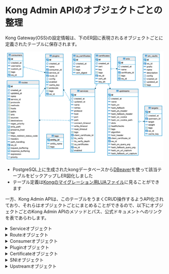 # Kong Admin APIのオブジェクトごとの整理
Kong Gateway(OSS)の設定情報は、下のER図に表現されるオブジェクトごとに定義されたテーブルに保存されます。

![ER図](./kongconfig.png)

* PostgreSQL上に生成されたkongデータベースから[DBeaver](https://dbeaver.io/)を使って該当テーブルをピックアップしER図化しました
* テーブル定義は[Kongのマイグレーション用LUAファイル](https://github.com/Kong/kong/blob/master/kong/db/migrations/core/000_base.lua)に見ることができます

一方、Kong Admin APIは、このテーブルをうまくCRUD操作するようAPI化されており、それらはオブジェクトごとにまとめることができるので、以下にオブジェクトごとのKong Admin APIのメソッドとパス、公式ドキュメントへのリンクを表であらわします。

<details><summary>Serviceオブジェクト</summary><div>

|Name|Method|Path|
|:-|:-|:-|
|[1-1_list-all-services](https://docs.konghq.com/gateway/3.0.x/admin-api/#list-all-services)|GET|/services|
|[1-2_create-service](https://docs.konghq.com/gateway/3.0.x/admin-api/#create-service)|POST|/services|
|[1-3_retrieve-service](https://docs.konghq.com/gateway/3.0.x/admin-api/#retrieve-service-1)|GET|/services/{service name or id}|
|[1-4_create-or-update-service](https://docs.konghq.com/gateway/3.0.x/admin-api/#create-or-update-service)|PUT|/services/{service name or id}|
|[1-5_update-service](https://docs.konghq.com/gateway/3.0.x/admin-api/#update-service-1)|PATCH|/services/{service name or id}|
|[1-6_delete-service](https://docs.konghq.com/gateway/3.0.x/admin-api/#delete-service-1)|DELETE|/services/{service name or id}|
|[1-7_list-services-associated-to-a-specific-certificate](https://docs.konghq.com/gateway/3.0.x/admin-api/#list-services-associated-to-a-specific-certificate)|GET|/certificates/{certificate name or id}/services|
|[1-8_create-service-associated-to-a-specific-certificate](https://docs.konghq.com/gateway/3.0.x/admin-api/#create-service-associated-to-a-specific-certificate)|POST|/certificates/{certificate name or id}/services|
|[1-9_retrieve-service-associated-to-a-specific-certificate](https://docs.konghq.com/gateway/3.0.x/admin-api/#retrieve-service-associated-to-a-specific-certificate)|GET|/certificates/{certificate id}/services/{service name or id}|
|[1-10_create-or-update-service-associated-to-a-specific-certificate](https://docs.konghq.com/gateway/3.0.x/admin-api/#create-or-update-service-associated-to-a-specific-certificate)|PUT|/certificates/{certificate id}/services/{service name or id}|
|[1-11_update-service-associated-to-a-specific-certificate](https://docs.konghq.com/gateway/3.0.x/admin-api/#update-service-associated-to-a-specific-certificate)|PATCH|/certificates/{certificate id}/services/{service name or id}|
|[1-12_delete-service-associated-to-a-specific-certificate](https://docs.konghq.com/gateway/3.0.x/admin-api/#delete-service-associated-to-a-specific-certificate)|DELETE|/certificates/{certificate id}/services/{service name or id}|
|[1-13_update-service-associated-to-a-specific-route](https://docs.konghq.com/gateway/3.0.x/admin-api/#update-service-associated-to-a-specific-route)|GET|/routes/{route name or id}/service|
|[1-14_retrieve-service-associated-to-a-specific-route](https://docs.konghq.com/gateway/3.0.x/admin-api/#retrieve-service-associated-to-a-specific-route)|PUT|/routes/{route name or id}/service|
|[1-15_create-or-update-service-associated-to-a-specific-route](https://docs.konghq.com/gateway/latest/admin-api/#create-or-update-service-associated-to-a-specific-route)|PATCH|/routes/{route name or id}/service|
|[1-16_retrieve-service-associated-to-a-specific-plugin](https://docs.konghq.com/gateway/3.0.x/admin-api/#retrieve-service-associated-to-a-specific-plugin)|GET|/plugins/{plugin id}/service|
|[1-17_create-or-update-service-associated-to-a-specific-plugin](https://docs.konghq.com/gateway/3.0.x/admin-api/#create-or-update-service-associated-to-a-specific-plugin)|PUT|/plugins/{plugin id}/service|
|[1-18_update-service-associated-to-a-specific-plugin](https://docs.konghq.com/gateway/3.0.x/admin-api/#update-service-associated-to-a-specific-plugin)|PATCH|/plugins/{plugin id}/service|
</div>
</details>

<details><summary>Routeオブジェクト</summary><div>

|Name|Method|Path|
|:-|:-|:-|
|[2-1_list-all-routes](https://docs.konghq.com/gateway/3.0.x/admin-api/#list-all-routes)|GET|/routes|
|[2-2_create-route](https://docs.konghq.com/gateway/3.0.x/admin-api/#create-route)|POST|/routes|
|[2-3_retrieve-route](https://docs.konghq.com/gateway/3.0.x/admin-api/#retrieve-route-1)|GET|/routes/{route name or id}|
|[2-4_create-or-update-route](https://docs.konghq.com/gateway/3.0.x/admin-api/#create-or-update-route)|PUT|/routes/{route name or id}|
|[2-5_update-route](https://docs.konghq.com/gateway/3.0.x/admin-api/#update-route-1)|PATCH|/routes/{route name or id}|
|[2-6_delete-route](https://docs.konghq.com/gateway/3.0.x/admin-api/#delete-route-1)|DELETE|/routes/{route name or id}|
|[2-7_list-routes-associated-to-a-specific-service](https://docs.konghq.com/gateway/3.0.x/admin-api/#list-routes-associated-to-a-specific-service)|GET|/services/{service name or id}/routes|
|[2-8_create-route-associated-to-a-specific-service](https://docs.konghq.com/gateway/3.0.x/admin-api/#create-route-associated-to-a-specific-service)|POST|/services/{service name or id}/routes|
|[2-9_retrieve-route-associated-to-a-specific-service](https://docs.konghq.com/gateway/3.0.x/admin-api/#retrieve-route-associated-to-a-specific-service)|GET|/services/{service name or id}/routes/{route name or id}|
|[2-10_create-or-update-route-associated-to-a-specific-service](https://docs.konghq.com/gateway/3.0.x/admin-api/#create-or-update-route-associated-to-a-specific-service)|PUT|/services/{service name or id}/routes/{route name or id}|
|[2-11_update-route-associated-to-a-specific-service](https://docs.konghq.com/gateway/3.0.x/admin-api/#update-route-associated-to-a-specific-service)|PATCH|/services/{service name or id}/routes/{route name or id}|
|[2-12_delete-route-associated-to-a-specific-service](https://docs.konghq.com/gateway/3.0.x/admin-api/#delete-route-associated-to-a-specific-service)|DELETE|/services/{service name or id}/routes/{route name or id}|
|[2-13_retrieve-route-associated-to-a-specific-plugin](https://docs.konghq.com/gateway/3.0.x/admin-api/#retrieve-route-associated-to-a-specific-plugin)|GET|/plugins/{plugin id}/route|
|[2-14_create-or-update-route-associated-to-a-specific-plugin](https://docs.konghq.com/gateway/3.0.x/admin-api/#create-or-update-route-associated-to-a-specific-plugin)|PUT|/plugins/{plugin id}/route|
|[2-15_update-route-associated-to-a-specific-plugin](https://docs.konghq.com/gateway/3.0.x/admin-api/#update-route-associated-to-a-specific-plugin)|PATCH|/plugins/{plugin id}/route|
</div>
</details>

<details><summary>Consumerオブジェクト</summary><div>

|Name|Method|Path|
|:-|:-|:-|
|[3-1_list-all-consumers](https://docs.konghq.com/gateway/3.0.x/admin-api/#list-all-consumers)|GET|/consumers|
|[3-2_create-consumer](https://docs.konghq.com/gateway/3.0.x/admin-api/#create-consumer)|POST|/consumers|
|[3-3_retrieve-consumer](https://docs.konghq.com/gateway/3.0.x/admin-api/#retrieve-consumer-1)|GET|/consumers/{consumer username or id}|
|[3-4_create-or-update-consumer](https://docs.konghq.com/gateway/3.0.x/admin-api/#create-or-update-consumer)|PUT|/consumers/{consumer username or id}|
|[3-5_update-consumer](https://docs.konghq.com/gateway/3.0.x/admin-api/#update-consumer-1)|PATCH|/consumers/{consumer username or id}|
|[3-6_delete-consumer](https://docs.konghq.com/gateway/3.0.x/admin-api/#delete-consumer-1)|DELETE|/consumers/{consumer username or id}|
|[3-7_retrieve-consumer-associated-to-a-specific-plugin](https://docs.konghq.com/gateway/3.0.x/admin-api/#retrieve-consumer-associated-to-a-specific-plugin)|GET|/plugins/{plugin id}/consumer|
|[3-8_create-or-update-consumer-associated-to-a-specific-plugin](https://docs.konghq.com/gateway/3.0.x/admin-api/#create-or-update-consumer-associated-to-a-specific-plugin)|PUT|/plugins/{plugin id}/consumer|
|[3-9_update-consumer-associated-to-a-specific-plugin](https://docs.konghq.com/gateway/3.0.x/admin-api/#update-consumer-associated-to-a-specific-plugin)|PATCH|/plugins/{plugin id}/consumer|
</div>
</details>

<details><summary>Pluginオブジェクト</summary><div>

|Name|Method|Path|
|:-|:-|:-|
|[4-1_list-all-plugins](https://docs.konghq.com/gateway/3.0.x/admin-api/#list-all-plugins)|GET|/plugins|
|[4-2_create-plugin](https://docs.konghq.com/gateway/3.0.x/admin-api/#create-plugin)|POST|/plugins|
|[4-3_retrieve-plugin](https://docs.konghq.com/gateway/3.0.x/admin-api/#retrieve-plugin-1)|GET|/plugins/{plugin id}|
|[4-4_create-or-update-plugin](https://docs.konghq.com/gateway/3.0.x/admin-api/#create-or-update-plugin)|PUT|/plugins/{plugin id}|
|[4-5_update-plugin](https://docs.konghq.com/gateway/3.0.x/admin-api/#update-plugin-1)|PATCH|/plugins/{plugin id}|
|[4-6_delete-plugin](https://docs.konghq.com/gateway/3.0.x/admin-api/#delete-plugin-1)|DELETE|/plugins/{plugin id}|
|[4-7_list-plugins-associated-to-a-specific-service](https://docs.konghq.com/gateway/3.0.x/admin-api/#list-plugins-associated-to-a-specific-service)|GET|/services/{service name or id}/plugins|
|[4-8_create-plugin-associated-to-a-specific-service](https://docs.konghq.com/gateway/3.0.x/admin-api/#create-plugin-associated-to-a-specific-service)|POST|/services/{service name or id}/plugins|
|[4-9_retrieve-plugin-associated-to-a-specific-service](https://docs.konghq.com/gateway/3.0.x/admin-api/#retrieve-plugin-associated-to-a-specific-service)|GET|/services/{service name or id}/plugins/{plugin id}|
|[4-10_create-or-update-plugin-associated-to-a-specific-service](https://docs.konghq.com/gateway/3.0.x/admin-api/#create-or-update-plugin-associated-to-a-specific-service)|PUT|/services/{service name or id}/plugins/{plugin id}|
|[4-11_update-plugin-associated-to-a-specific-service](https://docs.konghq.com/gateway/3.0.x/admin-api/#update-plugin-associated-to-a-specific-service)|PATCH|/services/{service name or id}/plugins/{plugin id}|
|[4-12_delete-plugin-associated-to-a-specific-service](https://docs.konghq.com/gateway/3.0.x/admin-api/#delete-plugin-associated-to-a-specific-service)|DELETE|/services/{service name or id}/plugins/{plugin id}|
|[4-13_list-plugins-associated-to-a-specific-route](https://docs.konghq.com/gateway/3.0.x/admin-api/#list-plugins-associated-to-a-specific-route)|GET|/routes/{route name or id}/plugins|
|[4-14_create-plugin-associated-to-a-specific-route](https://docs.konghq.com/gateway/3.0.x/admin-api/#create-plugin-associated-to-a-specific-route)|POST|/routes/{route name or id}/plugins|
|[4-15_retrieve-plugin-associated-to-a-specific-route](https://docs.konghq.com/gateway/3.0.x/admin-api/#retrieve-plugin-associated-to-a-specific-route)|GET|/routes/{route name or id}/plugins/{plugin id}|
|[4-16_create-or-update-plugin-associated-to-a-specific-route](https://docs.konghq.com/gateway/3.0.x/admin-api/#create-or-update-plugin-associated-to-a-specific-route)|PUT|/routes/{route name or id}/plugins/{plugin id}|
|[4-17_update-plugin-associated-to-a-specific-route](https://docs.konghq.com/gateway/3.0.x/admin-api/#update-plugin-associated-to-a-specific-route)|PATCH|/routes/{route name or id}/plugins/{plugin id}|
|[4-18_delete-plugin-associated-to-a-specific-route](https://docs.konghq.com/gateway/3.0.x/admin-api/#delete-plugin-associated-to-a-specific-route)|DELETE|/routes/{route name or id}/plugins/{plugin id}|
|[4-19_list-plugins-associated-to-a-specific-consumer](https://docs.konghq.com/gateway/3.0.x/admin-api/#list-plugins-associated-to-a-specific-consumer)|GET|/consumers/{consumer name or id}/plugins|
|[4-20_create-plugin-associated-to-a-specific-consumer](https://docs.konghq.com/gateway/3.0.x/admin-api/#create-plugin-associated-to-a-specific-consumer)|POST|/consumers/{consumer name or id}/plugins|
|[4-21_retrieve-plugin-associated-to-a-specific-consumer](https://docs.konghq.com/gateway/3.0.x/admin-api/#retrieve-plugin-associated-to-a-specific-consumer)|GET|/consumers/{consumer username or id}/plugins/{plugin id}|
|[4-22_create-or-update-plugin-associated-to-a-specific-consumer](https://docs.konghq.com/gateway/3.0.x/admin-api/#create-or-update-plugin-associated-to-a-specific-consumer)|PUT|/consumers/{consumer username or id}/plugins/{plugin id}|
|[4-23_update-plugin-associated-to-a-specific-consumer](https://docs.konghq.com/gateway/3.0.x/admin-api/#update-plugin-associated-to-a-specific-consumer)|PATCH|/consumers/{consumer username or id}/plugins/{plugin id}|
|[4-24_delete-plugin-associated-to-a-specific-consumer](https://docs.konghq.com/gateway/3.0.x/admin-api/#delete-plugin-associated-to-a-specific-consumer)|DELETE|/consumers/{consumer username or id}/plugins/{plugin id}|
</div>
</details>

<details><summary>Certificateオブジェクト</summary><div>

|Name|Method|Path|
|:-|:-|:-|
|[5-1_list-all-certificates](https://docs.konghq.com/gateway/3.0.x/admin-api/#list-all-certificates)|GET|/certificates|
|[5-2_create-certificate](https://docs.konghq.com/gateway/3.0.x/admin-api/#create-certificate)|POST|/certificates|
|[5-3_retrieve-certificate](https://docs.konghq.com/gateway/3.0.x/admin-api/#retrieve-certificate-1)|GET|/certificates/{certificate id}|
|[5-4_create-or-update-certificate](https://docs.konghq.com/gateway/3.0.x/admin-api/#create-or-update-certificate)|PUT|/certificates/{certificate id}|
|[5-5_update-certificate](https://docs.konghq.com/gateway/3.0.x/admin-api/#update-certificate-1)|PATCH|/certificates/{certificate id}|
|[5-6_delete-certificate](https://docs.konghq.com/gateway/3.0.x/admin-api/#delete-certificate-1)|DELETE|/certificates/{certificate id}|
|[5-7_retrieve-certificate-associated-to-a-specific-upstream](https://docs.konghq.com/gateway/3.0.x/admin-api/#retrieve-certificate-associated-to-a-specific-upstream)|GET|/upstreams/{upstream name or id}/client_certificate|
|[5-8_create-or-update-certificate-associated-to-a-specific-upstream](https://docs.konghq.com/gateway/3.0.x/admin-api/#create-or-update-certificate-associated-to-a-specific-upstream)|PUT|/upstreams/{upstream name or id}/client_certificate|
|[5-9_update-certificate-associated-to-a-specific-upstream](https://docs.konghq.com/gateway/3.0.x/admin-api/#update-certificate-associated-to-a-specific-upstream)|PATCH|/upstreams/{upstream name or id}/client_certificate|
|[5-10_delete-certificate-associated-to-a-specific-upstream](https://docs.konghq.com/gateway/3.0.x/admin-api/#delete-certificate-associated-to-a-specific-upstream)|DELETE|/upstreams/{upstream name or id}/client_certificate|
</div>
</details>

<details><summary>SNIオブジェクト</summary><div>

|Name|Method|Path|
|:-|:-|:-|
|[6-1_list-all-snis](https://docs.konghq.com/gateway/3.0.x/admin-api/#list-all-snis)|GET|/snis|
|[6-2_create-sni](https://docs.konghq.com/gateway/3.0.x/admin-api/#create-sni)|POST|/snis|
|[6-3_retrieve-sni](https://docs.konghq.com/gateway/3.0.x/admin-api/#retrieve-sni-1)|GET|/snis/{sni name or id}|
|[6-4_create-or-update-sni](https://docs.konghq.com/gateway/3.0.x/admin-api/#create-or-update-sni)|PUT|/snis/{sni name or id}|
|[6-5_update-sni](https://docs.konghq.com/gateway/3.0.x/admin-api/#update-sni-1)|PATCH|/snis/{sni name or id}|
|[6-6_delete-sni](https://docs.konghq.com/gateway/3.0.x/admin-api/#delete-sni-1)|DELETE|/snis/{sni name or id}|
|[6-7_list-snis-associated-to-a-specific-certificate](https://docs.konghq.com/gateway/3.0.x/admin-api/#list-snis-associated-to-a-specific-certificate)|GET|/certificates/{certificate name or id}/snis|
|[6-8_create-sni-associated-to-a-specific-certificate](https://docs.konghq.com/gateway/3.0.x/admin-api/#create-sni-associated-to-a-specific-certificate)|POST|/certificates/{certificate name or id}/snis|
|[6-9_retrieve-sni-associated-to-a-specific-certificate](https://docs.konghq.com/gateway/3.0.x/admin-api/#retrieve-sni-associated-to-a-specific-certificate)|GET|/certificates/{certificate id}/snis/{sni name or id}|
|[6-10_create-or-update-sni-associated-to-a-specific-certificate](https://docs.konghq.com/gateway/3.0.x/admin-api/#create-or-update-sni-associated-to-a-specific-certificate)|PUT|/certificates/{certificate id}/snis/{sni name or id}|
|[6-11_update-sni-associated-to-a-specific-certificate](https://docs.konghq.com/gateway/3.0.x/admin-api/#update-sni-associated-to-a-specific-certificate)|PATCH|/certificates/{certificate id}/snis/{sni name or id}|
|[6-12_delete-sni-associated-to-a-specific-certificate](https://docs.konghq.com/gateway/3.0.x/admin-api/#delete-sni-associated-to-a-specific-certificate)|DELETE|/certificates/{certificate id}/snis/{sni name or id}|
</div>
</details>

<details><summary>Upstreamオブジェクト</summary><div>

|Name|Method|Path|
|:-|:-|:-|
|[7-1_list-all-upstreams](https://docs.konghq.com/gateway/3.0.x/admin-api/#list-all-upstreams)|GET|/upstreams|
|[7-2_create-upstream](https://docs.konghq.com/gateway/3.0.x/admin-api/#create-upstream)|POST|/upstreams|
|[7-3_retrieve-upstream](https://docs.konghq.com/gateway/3.0.x/admin-api/#retrieve-upstream-1)|GET|/upstreams/{upstream name or id}|
|[7-4_create-or-update-upstream](https://docs.konghq.com/gateway/3.0.x/admin-api/#create-or-update-upstream)|PUT|/upstreams/{upstream name or id}|
|[7-5_update-upstream](https://docs.konghq.com/gateway/3.0.x/admin-api/#update-upstream-1)|PATCH|/upstreams/{upstream name or id}|
|[7-6_delete-upstream](https://docs.konghq.com/gateway/3.0.x/admin-api/#delete-upstream-1)|DELETE|/upstreams/{upstream name or id}|
|[7-7_list-upstreams-associated-to-a-specific-certificate](https://docs.konghq.com/gateway/3.0.x/admin-api/#list-upstreams-associated-to-a-specific-certificate)|GET|/certificates/{certificate name or id}/upstreams|
|[7-8_create-upstream-associated-to-a-specific-certificate](https://docs.konghq.com/gateway/3.0.x/admin-api/#create-upstream-associated-to-a-specific-certificate)|POST|/certificates/{certificate name or id}/upstreams|
|[7-9_retrieve-upstream-associated-to-a-specific-certificate](https://docs.konghq.com/gateway/3.0.x/admin-api/#retrieve-upstream-associated-to-a-specific-certificate)|GET|/certificates/{certificate id}/upstreams/{upstream name or id}|
|[7-10_create-or-update-upstream-associated-to-a-specific-certificate](https://docs.konghq.com/gateway/3.0.x/admin-api/#create-or-update-upstream-associated-to-a-specific-certificate)|PUT|/certificates/{certificate id}/upstreams/{upstream name or id}|
|[7-11_update-upstream-associated-to-a-specific-certificate](https://docs.konghq.com/gateway/3.0.x/admin-api/#update-upstream-associated-to-a-specific-certificate)|PATCH|/certificates/{certificate id}/upstreams/{upstream name or id}|
|[7-12_delete-upstream-associated-to-a-specific-certificate](https://docs.konghq.com/gateway/3.0.x/admin-api/#delete-upstream-associated-to-a-specific-certificate)|DELETE|/certificates/{certificate id}/upstreams/{upstream name or id}|
</div>
</details>
